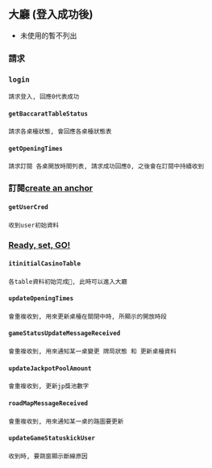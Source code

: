 ## 大廳 (登入成功後)

* 未使用的暫不列出

### 請求

### `login`
```shell
請求登入, 回應0代表成功
```
#### `getBaccaratTableStatus`
```shell
請求各桌檯狀態, 會回應各桌檯狀態表
```
#### `getOpeningTimes`
```shell
請求訂閱 各桌開放時間列表, 請求成功回應0, 之後會在訂閱中持續收到
```

### 訂閱[create an anchor](#roadMapMessageReceived)

#### `getUserCred`
```shell
收到user初始資料
```
### [Ready, set, GO!](#login)
#### `itinitialCasinoTable`
```shell
各table資料初始完成, 此時可以進入大廳
```
#### `updateOpeningTimes`
```shell
會重複收到, 用來更新桌檯在關閉中時, 所顯示的開放時段
```
#### `gameStatusUpdateMessageReceived`
```shell
會重複收到, 用來通知某一桌變更 牌局狀態 和 更新桌檯資料
```
#### `updateJackpotPoolAmount`
```shell
會重複收到, 更新jp獎池數字
```
#### `roadMapMessageReceived`
```shell
會重複收到, 用來通知某一桌的路圖要更新
```
#### `updateGameStatuskickUser`
```shell
收到時, 要跳窗顯示斷線原因
```
